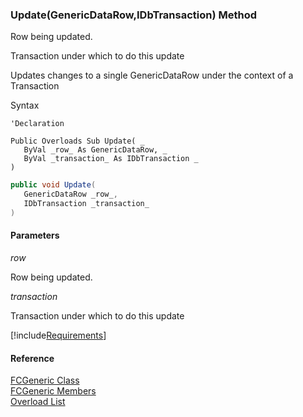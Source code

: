 ﻿### Update(GenericDataRow,IDbTransaction) Method

Row being updated.

Transaction under which to do this update

Updates changes to a single GenericDataRow under the context of a Transaction

Syntax

```vbnet
'Declaration

Public Overloads Sub Update( _
   ByVal _row_ As GenericDataRow, _
   ByVal _transaction_ As IDbTransaction _
) 
```

```csharp
public void Update( 
   GenericDataRow _row_,
   IDbTransaction _transaction_
)
```

#### Parameters

_row_

Row being updated.

_transaction_

Transaction under which to do this update

[!include[Requirements](../partials/requirements.md)]

#### Reference

[FCGeneric Class](fcSDK~FChoice.Foundation.FCGeneric.md)  
[FCGeneric Members](fcSDK~FChoice.Foundation.FCGeneric_members.md)  
[Overload List](fcSDK~FChoice.Foundation.FCGeneric~Update.md)